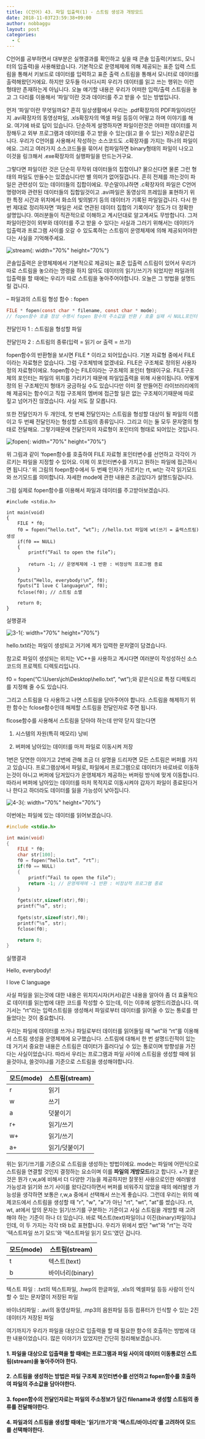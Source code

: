 ```yaml
---
title: (C언어) 43. 파일 입출력(1) - 스트림 생성과 개방모드
date: 2018-11-03T23:59:38+09:00
author: nobbaggu
layout: post
categories:
  - C
---
```


C언어를 공부하면서 대부분은 실행결과를 확인하고 싶을 때 콘솔 입출력(키보드, 모니터의 입출력)을 사용해왔습니다. 기본적으로 운영체제에 의해 제공되는 표준 입력 스트림을 통해서 키보드로 데이터를 입력하고 표준 출력 스트림을 통해서 모니터로 데이터를 출력해왔던거에요. 하지만 모두들 아시다시피 우리가 데이터를 읽고 쓰는 행위는 이런 형태만 존재하는게 아닙니다. 오늘 얘기할 내용은 우리가 어떠한 입력/출력 스트림을 놓고 그 다리를 이용해서 ‘파일’이란 것과 데이터를 주고 받을 수 있는 방법입니다.

먼저 ‘파일’이란 무엇일까요? 흔히 일상생활에서 우리는 .pdf확장자의 PDF파일이라던지 .avi확장자의 동영상파일, .xls확장자의 엑셀 파일 등등이 어떻고 하며 이야기를 해요. 여기에 바로 답이 있습니다. 단순하게 설명하자면 파일이란것은 어떠한 데이터를 저장해두고 외부 프로그램과 데이터를 주고 받을 수 있는(읽고 쓸 수 있는) 저장소같은겁니다. 우리가 C언어를 사용해서 작성하는 소스코드도 .c확장자를 가지는 하나의 파일이에요. 그리고 여러가지 소스코드들을 묶어서 컴파일하면 binary형태의 파일이 나오고 이것을 링크해서 .exe확장자의 실행파일을 만드는거구요.

그렇다면 파일이란 것은 단순히 무작위 데이터들의 집합이냐? 물으신다면 물론 그런 형태의 파일도 만들수는 있겠습니다만 별 의미가 없어질겁니다. 흔히 전제를 까는것이 파일은 관련성이 있는 데이터들의 집합이에요. 무슨말이냐하면 .c확장자의 파일은 C언어 명령어와 관련된 데이터들의 집합일것이고 .avi파일은 동영상의 프레임을 표현하기 위한 특정 시간과 위치에서 화소의 빛의밝기 등의 데이터가 기록된 파일일겁니다. 다시 한 번 제대로 정리하자면 ‘파일은 서로 연관된 데이터 집합의 기록이다’ 정도가 더 정확한 설명입니다. 여러분들이 직관적으로 이해하고 계시던대로 알고계셔도 무방합니다. 그저 파일이란것이 외부와 데이터를 주고 받을 수 있다는 사실과 그러기 위해서는 데이터가 입출력과 프로그램 사이를 오갈 수 있도록하는 스트림이 운영체제에 의해 제공되어야한다는 사실을 기억해주세요.

![stream](/images/2018/09/stream.jpg){: width="70%" height="70%"}

콘솔입출력은 운영체제에서 기본적으로 제공되는 표준 입출력 스트림이 있어서 우리가 따로 스트림을 놓으라는 명령을 하지 않아도 데이터의 읽기/쓰기가 되었지만 파일과의 입출력을 할 때에는 우리가 따로 스트림을 놓아주어야합니다. 오늘은 그 방법을 설명드릴 겁니다.

– 파일과의 스트림 형성 함수 : fopen

~~~ c
FILE * fopen(const char * filename, const char * mode);
// fopen함수 호출 정상 수행시 fopen 함수의 주소값을 반환 / 호출 실패 시 NULL포인터 반환
~~~

전달인자 1 : 스트림을 형성할 파일

전달인자 2 : 스트림의 종류(입력 = 읽기 or 출력 = 쓰기)</td> </tr> </tbody> </table>

fopen함수의 반환형을 보시면 FILE * 이라고 되어있습니다. 기본 자료형 중에서 FILE이라는 자료형은 없습니다. 그럼 구조체밖에 없겠네요. FILE은 구조체로 정의된 사용자 정의 자료형이에요. fopen함수는 FILE이라는 구조체의 포인터 형태이구요. FILE구조체의 포인터는 파일의 위치를 가리키기 때문에 파일입출력을 위해 사용이됩니다. 어떻게 정의 된 구조체인지 형태가 궁금하실 수도 있습니다만 이미 잘 만들어진 라이브러리에의해 제공되는 함수이고 직접 구조체의 멤버에 접근할 일은 없는 구조체이기때문에 따로 짚고 넘어가진 않겠습니다. 사실 저도 잘 모릅니다.

또한 전달인자가 두 개인데, 첫 번째 전달인자는 스트림을 형성할 대상이 될 파일의 이름이고 두 번째 전달인자는 형성할 스트림의 종류입니다. 그리고 이는 둘 모두 문자열의 형태로 전달해요. 그렇기때문에 전달인자의 자료형이 포인터의 형태로 되어있는 것입니다.

![fopen](/images/2018/09/fopen.jpg){: width="70%" height="70%"}
        
위 그림과 같이 ‘fopen함수를 호출하여 FILE 자료형 포인터변수를 선언하고 각각이 가르키는 파일을 지정할 수 있어요. 이제 이 포인터변수를 가지고 원하는 파일에 접근하시면 됩니다.‘ 위 그림의 foepn함수에서 두 번째 인자가 가르키는 rt, wt는 각각 읽기모드와 쓰기모드를 의미합니다. 자세한 mode에 관한 내용은 조금있다가 설명드릴겁니다.

그럼 실제로 fopen함수를 이용해서 파일과 데이터를 주고받아보겠습니다.

~~~
#include <stdio.h>

int main(void)
{
	FILE * f0;
	f0 = fopen(“hello.txt”, “wt”); //hello.txt 파일에 wt(쓰기 = 출력스트림) 생성
	if(f0 == NULL)
	{
		printf(“Fail to open the file”);
		
		return -1; // 운영체제에 -1 반환 : 비정상적 프로그램 종료
	}

	fputs(“Hello, everybody!\n”, f0);
	fputs(“I love C language\n”, f0);
	fclose(f0); // 스트림 소멸

	return 0;
}
~~~

실행결과

![3-1](/images/2018/09/3-1.png){: width="70%" height="70%"}
 
hello.txt라는 파일이 생성되고 거기에 제가 입력한 문자열이 담겼습니다.

참고로 파일이 생성되는 위치는 VC++을 사용하고 계시다면 여러분이 작성성하신 소스코드의 프로젝트 디렉토리입니다.

f0 = fopen(“C:\\Users\\jch\\Desktop\\hello.txt”, “wt”);와 같은식으로 특정 디렉토리를 지정해 줄 수도 있습니다.

그리고 스트림을 다 사용하고 나면 스트림을 닫아주어야 합니다. 스트림을 해제하기 위한 함수는 fclose함수인데 해제할 스트림을 전달인자로 주면 됩니다.

flcose함수를 사용해서 스트림을 닫아야 하는데 만약 닫지 않는다면

1. 시스템의 자원(특히 메모리) 낭비

2. 버퍼에 남아있는 데이터를 마저 파일로 이동시켜 저장

1번은 당연한 이야기고 2번에 관해 조금 더 설명을 드리자면 모든 스트림은 버퍼를 가지고 있습니다. 프로그램상에서 파일로, 파일에서 프로그램으로 데이터가 바로바로 이동하는것이 아니고 버퍼에 담겨있다가 운영체제가 제공하는 버퍼링 방식에 맞게 이동합니다. 따라서 버퍼에 남아있는 데이터를 마저 목적지로 이동시켜야 갑자기 파일이 종료된다거나 한다고 하더라도 데이터를 잃을 가능성이 낮아집니다.
              
![4-3](/images/2018/09/4-3.jpg){: width="70%" height="70%"}
 
이번에는 파일에 있는 데이터를 읽어보겠습니다.

~~~ c
#include <stdio.h>

int main(void)
{
	FILE * f0;
	char str[100];
	f0 = fopen(“hello.txt”, “rt”);
	if(f0 == NULL)
	{
		printf(“Fail to open the file”);
		return -1; // 운영체제에 -1 반환 : 비정상적 프로그램 종료
	}
	
	fgets(str,sizeof(str),f0);
	printf(“%s”, str);
	
	fgets(str,sizeof(str),f0);
	printf(“%s”, str);
	fclose(f0);

	return 0;
}
~~~

실행결과

Hello, everybody!

I love C language

사실 파일을 읽는것에 대한 내용은 위치지시자(커서)같은 내용을 알아야 좀 더 효율적으로 데이터를 읽는법에 대한 코드를 작성할 수 있는데, 이는 이후에 설명드리겠습니다. 여기서는 “rt”라는 입력스트림을 생성해서 파일로부터 데이터를 읽어올 수 있는 통로를 만들었다는 것이 중요합니다.

우리는 파일에 데이터를 쓰거나 파일로부터 데이터를 읽어들일 때 “wt”와 “rt”를 이용해서 스트림 생성을 운영체제에 요구했습니다. 스트림에 대해서 한 번 설명드린적이 있는데 거기서 중요한 내용은 스트림은 데이터가 흘러다닐 수 있는 통로이며 방향성을 가진다는 사실이었습니다. 따라서 우리는 프로그램과 파일 사이에 스트림을 생성할 때에 읽을것이냐, 쓸것이냐를 기준으로 스트림을 생성해야합니다.               

|모드(mode)|스트림(stream)|
|---------|-----------|
|r|읽기|
|w|쓰기|
|a|덧붙이기|
|r+|읽기/쓰기|
|w+|읽기/쓰기|
|a+|읽기/덧붙이기|

위는 읽기/쓰기를 기준으로 스트림을 생성하는 방법이에요. mode는 파일에 어떤식으로 스트림을 연결할 것인지 결정하는 요소이며 이를 **파일의 개방모드**라고 합니다. +가 붙은것은 뭔가 r,w,a에 비해서 더 다양한 기능을 제공하지만 잘못된 사용으로인한 에러발생 가능성과 읽기와 쓰기 사이를 왔다갔다하면서 버퍼를 비워주지 않았을 때의 에러발생 가능성을 생각하면 보통은 r,w,a 중에서 선택해서 쓰는게 좋습니다.
그런데 우리는 위의 예제코드에서 스트림을 생성할 때 "r", "w", "a"가 아닌 "rt", "wt", "at"를 썼습니다. rt, wt, at에서 앞의 문자는 읽기/쓰기를 구분하는 기준이고 사실 스트림을 개방할 때 고려해야 하는 기준이 하나 더 있습니다. 바로 텍스트(text)파일이냐 이진(binary)파일이냐 인데, 이 두 가지는 각각 t와 b로 표현합니다. 우리가 위에서 썼던 "wt"와 "rt"는 각각 '텍스트파일 쓰기 모드'와 '텍스트파일 읽기 모드'였던 겁니다.

|모드(mode)|스트림(stream)|
|--------|------------|
|t|텍스트(text)|
|b|바이너리(binary)|

텍스트 파일 : .txt의 텍스트파일, .hwp의 한글파일, .xls의 엑셀파일 등등 사람이 인식할 수 있는 문자열이 저장된 파일

바이너리파일 : .avi의 동영상파일, .mp3의 음원파일 등등 컴퓨터가 인식할 수 있는 2진데이터가 저장된 파일

여기까지가 우리가 파일을 대상으로 입출력을 할 때 필요한 함수의 호출하는 방법에 대한 내용이었습니다. 많은 이야기가 있었지만 간단히 정리해보겠습니다.

#### 1. 파일을 대상으로 입출력을 할 때에는 프로그램과 파일 사이의 데이터 이동통로인 스트림(stream)을 놓아주어야 한다.

#### 2. 스트림을 생성하는 방법은 파일 구조체 포인터변수를 선언하고 fopen함수를 호출하여 파일의 주소값을 담아야한다.

#### 3. fopen함수의 전달인자로는 파일의 주소정보가 담긴 filename과 생성할 스트림의 종류를 전달해야한다.

#### 4. 파일과의 스트림을 생성할 때에는 '읽기/쓰기'와 '텍스트/바이너리'를 고려하여 모드를 선택해야한다.
